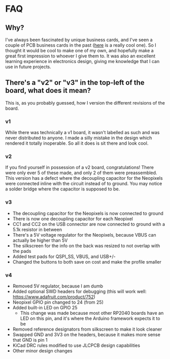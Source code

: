 # FAQ

## Why?

I've always been fascinated by unique business cards, and I've seen a couple of PCB business cards in the past ([here](https://www.youtube.com/watch?v=zHVrY_xLM3c) is a really cool one). So I thought it would be cool to make one of my own, and hopefully make a great first impression to whoever I give them to. It was also an excellent learning experience in electronics design, giving me knowledge that I can use in future projects.

## There's a "v2" or "v3" in the top-left of the board, what does it mean?

This is, as you probably guessed, how I version the different revisions of the board.

### v1

While there was technically a v1 board, it wasn't labelled as such and was never distributed to anyone. I made a silly mistake in the design which rendered it totally inoperable. So all it does is sit there and look cool.

### v2

If you find yourself in possession of a v2 board, congratulations! There were only ever 5 of these made, and only 2 of them were preassembled. This version has a defect where the decoupling capacitor for the Neopixels were connected inline with the circuit instead of to ground. You may notice a solder bridge where the capacitor is supposed to be.

### v3

- The decoupling capacitor for the Neopixels is now connected to ground
- There is now one decoupling capacitor for each Neopixel
- CC1 and CC2 on the USB connector are now connected to ground with a 5.1k resistor in between
- There's a 5V voltage regulator for the Neopixels, because VBUS can actually be higher than 5V
- The silkscreen for the info on the back was resized to not overlap with the pads
- Added test pads for QSPI_SS, VBUS, and USB+/-
- Changed the buttons to both save on cost and make the profile smaller

### v4

- Removed 5V regulator, because I am dumb
- Added optional SWD headers for debugging (this will work well: https://www.adafruit.com/product/752)
- Neopixel GPIO pin changed to 24 (from 25)
- Added built-in LED on GPIO 25
  - This change was made because most other RP2040 boards have an LED on this pin, and it's where the Arduino framework expects it to be
- Removed reference designators from silkscreen to make it look cleaner
- Swapped GND and 3V3 on the headers, because it makes more sense that GND is pin 1
- KiCad DRC rules modified to use JLCPCB design capabilities
- Other minor design changes
